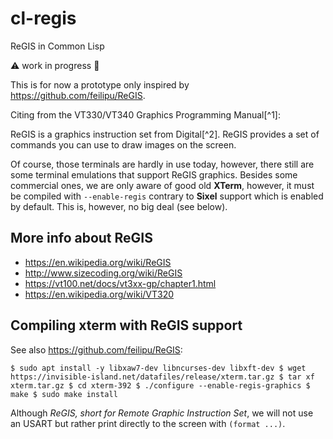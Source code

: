 # cl-regis
ReGIS in Common Lisp

:warning: work in progress :construction:

This is for now a prototype only inspired by https://github.com/feilipu/ReGIS.

Citing from the VT330/VT340 Graphics Programming Manual[^1]:

ReGIS is a graphics instruction set from Digital[^2]. ReGIS provides a set of commands you can use to draw images on the screen.

Of course, those terminals are hardly in use today, however, there still are some terminal emulations that support ReGIS graphics. Besides some commercial ones, we are only aware of good old  **XTerm**, however, it must be compiled with `--enable-regis` contrary to **Sixel** support which is enabled by default. This is, however, no big deal (see below).

## More info about ReGIS
* https://en.wikipedia.org/wiki/ReGIS
* http://www.sizecoding.org/wiki/ReGIS
* https://vt100.net/docs/vt3xx-gp/chapter1.html
* https://en.wikipedia.org/wiki/VT320

## Compiling xterm with ReGIS support
See also https://github.com/feilipu/ReGIS:

``
    $ sudo apt install -y libxaw7-dev libncurses-dev libxft-dev
    $ wget https://invisible-island.net/datafiles/release/xterm.tar.gz
    $ tar xf xterm.tar.gz
    $ cd xterm-392
    $ ./configure --enable-regis-graphics
    $ make
    $ sudo make install
``

Although *ReGIS, short for Remote Graphic Instruction Set*, we will not use an USART but
rather print directly to the screen with `(format ...)`. 









